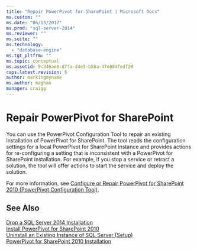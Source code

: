 ```yaml
---
title: "Repair PowerPivot for SharePoint | Microsoft Docs"
ms.custom: ""
ms.date: "06/13/2017"
ms.prod: "sql-server-2014"
ms.reviewer: ""
ms.suite: ""
ms.technology: 
  - "database-engine"
ms.tgt_pltfrm: ""
ms.topic: conceptual
ms.assetid: 9c346ae8-87fa-44e5-b88a-47e804fedf20
caps.latest.revision: 6
author: markingmyname
ms.author: maghan
manager: craigg
---
```

# Repair PowerPivot for SharePoint
  You can use the PowerPivot Configuration Tool to repair an existing installation of PowerPivot for SharePoint. The tool reads the configuration settings for a local PowerPivot for SharePoint instance and provides actions for re-configuring a setting that is inconsistent with a PowerPivot for SharePoint installation. For example, if you stop a service or retract a solution, the tool will offer actions to start the service and deploy the solution.  
  
 For more information, see [Configure or Repair PowerPivot for SharePoint 2010 &#40;PowerPivot Configuration Tool&#41;](../../../2014/analysis-services/configure-repair-powerpivot-sharepoint-2010.md).  
  
## See Also  
 [Drop a SQL Server 2014 Installation](../../database-engine/install-windows/repair-a-failed-sql-server-installation.md)   
 [Install PowerPivot for SharePoint 2010](../../../2014/sql-server/install/install-powerpivot-for-sharepoint-2010.md)   
 [Uninstall an Existing Instance of SQL Server &#40;Setup&#41;](../../../2014/sql-server/install/uninstall-an-existing-instance-of-sql-server-setup.md)   
 [PowerPivot for SharePoint 2010 Installation](../../../2014/sql-server/install/powerpivot-for-sharepoint-2010-installation.md)  
  
  
